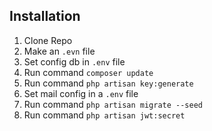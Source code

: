 ## Installation
1) Clone Repo
2) Make an `.evn` file
3) Set config db in `.env` file
4) Run command `composer update`
5) Run command `php artisan key:generate`
6) Set mail config in a `.env` file
7) Run command `php artisan migrate --seed`
8) Run command `php artisan jwt:secret`
